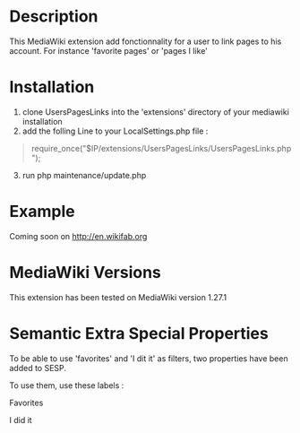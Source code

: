 Description
===============

This MediaWiki extension add fonctionnality for a user to link pages to his account. For instance 'favorite pages' or 'pages I like'

Installation
===============

1. clone UsersPagesLinks into the 'extensions' directory of your mediawiki installation
2. add the folling Line to your LocalSettings.php file :
> require_once("$IP/extensions/UsersPagesLinks/UsersPagesLinks.php");
3. run php maintenance/update.php 

Example
===============
Coming soon on http://en.wikifab.org


MediaWiki Versions
===============
This extension has been tested on MediaWiki version 1.27.1

Semantic Extra Special Properties
===============
To be able to use 'favorites' and 'I dit it' as filters, two properties have been added to SESP.

To use them, use these labels :

Favorites

I did it
